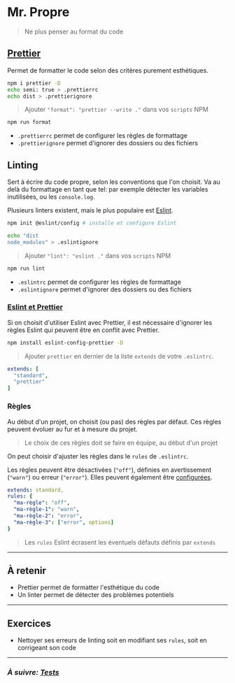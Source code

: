 # Mr. Propre

> Ne plus penser au format du code

## [Prettier](https://prettier.io/)

Permet de formatter le code selon des critères purement esthétiques.

```bash
npm i prettier -D
echo semi: true > .prettierrc
echo dist > .prettierignore
```

> Ajouter `"format": "prettier --write ."` dans vos `scripts` NPM

```bash
npm run format
```

- `.prettierrc` permet de configurer les règles de formattage
- `.prettierignore` permet d'ignorer des dossiers ou des fichiers

## Linting

Sert à écrire du code propre, selon les conventions que l'on choisit. Va au delà du formattage en tant que tel: par exemple détecter les variables inutilisées, ou les `console.log`.

Plusieurs linters existent, mais le plus populaire est [Eslint](https://eslint.org/).

```bash
npm init @eslint/config # installe et configure Eslint

echo "dist
node_modules" > .eslintignore
```

> Ajouter `"lint": "eslint ."` dans vos `scripts` NPM

```bash
npm run lint
```

- `.eslintrc` permet de configurer les règles de formattage
- `.eslintignore` permet d'ignorer des dossiers ou des fichiers

### [Eslint et Prettier](https://github.com/prettier/eslint-config-prettier)

Si on choisit d'utiliser Eslint avec Prettier, il est nécessaire d'ignorer les règles Eslint qui peuvent être en conflit avec Prettier.

```bash
npm install eslint-config-prettier -D
```

> Ajouter `prettier` en dernier de la liste `extends` de votre `.eslintrc`.

```yaml
extends: [
  "standard",
  "prettier"
]
```

### Règles

Au début d'un projet, on choisit (ou pas) des règles par défaut. Ces règles peuvent évoluer au fur et à mesure du projet.

> Le choix de ces règles doit se faire en équipe, au début d'un projet

On peut choisir d'ajuster les règles dans le `rules` de `.eslintrc`.

Les règles peuvent être désactivées (`"off"`), définies en avertissement (`"warn"`) ou erreur (`"error"`). Elles peuvent également être [configurées](https://eslint.org/docs/rules/).

```yaml
extends: standard,
rules: {
  "ma-règle": "off",
  "ma-règle-1": "warn",
  "ma-règle-2": "error",
  "ma-règle-3": ["error", options]
}
```

> Les `rules` Eslint écrasent les éventuels défauts définis par `extends`

---

## À retenir

- Prettier permet de formatter l'esthétique du code
- Un linter permet de détecter des problèmes potentiels

---

## Exercices

- Nettoyer ses erreurs de linting soit en modifiant ses `rules`, soit en corrigeant son code

---

### _À suivre: [Tests](./6-5_tests.md)_
